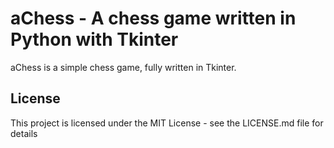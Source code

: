 # aChess - A chess game written in Python with Tkinter

aChess is a simple chess game, fully written in Tkinter.

## License

This project is licensed under the MIT License - see the LICENSE.md file for details

